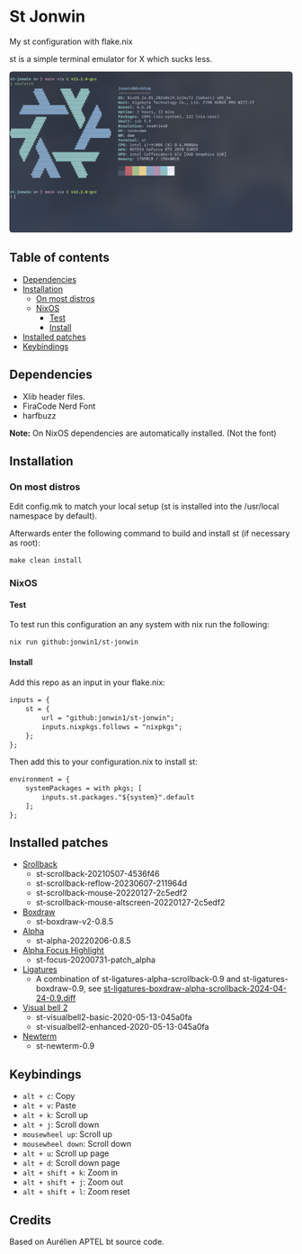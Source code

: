 # St Jonwin

My st configuration with flake.nix

st is a simple terminal emulator for X which sucks less.

<img src="./img.png" alt="Image of st terminal">

## Table of contents

- [Dependencies](#dependencies)
- [Installation](#installation)
    - [On most distros](#on-most-distros)
    - [NixOS](#nixos)
        - [Test](#test)
        - [Install](#install)
- [Installed patches](#installed-patches)
- [Keybindings](#keybindings)

## Dependencies

- Xlib header files.
- FiraCode Nerd Font
- harfbuzz

**Note:** On NixOS dependencies are automatically installed. (Not the font)


## Installation

### On most distros

Edit config.mk to match your local setup (st is installed into
the /usr/local namespace by default).

Afterwards enter the following command to build and install st (if
necessary as root):

    make clean install

### NixOS

#### Test

To test run this configuration an any system with nix run the following:

    nix run github:jonwin1/st-jonwin

#### Install

Add this repo as an input in your flake.nix:

    inputs = {
        st = {
            url = "github:jonwin1/st-jonwin";
            inputs.nixpkgs.follows = "nixpkgs";
        };
    };

Then add this to your configuration.nix to install st:

    environment = {
        systemPackages = with pkgs; [
            inputs.st.packages."${system}".default
        ];
    };

## Installed patches

- [Srollback](https://st.suckless.org/patches/scrollback/)
    - st-scrollback-20210507-4536f46
    - st-scrollback-reflow-20230607-211964d
    - st-scrollback-mouse-20220127-2c5edf2
    - st-scrollback-mouse-altscreen-20220127-2c5edf2
- [Boxdraw](https://st.suckless.org/patches/boxdraw/)
    - st-boxdraw-v2-0.8.5
- [Alpha](https://st.suckless.org/patches/alpha/)
    - st-alpha-20220206-0.8.5
- [Alpha Focus Highlight](https://st.suckless.org/patches/alpha_focus_highlight/)
    - st-focus-20200731-patch_alpha
- [Ligatures](https://st.suckless.org/patches/ligatures/)
    - A combination of st-ligatures-alpha-scrollback-0.9
    and st-ligatures-boxdraw-0.9, see [st-ligatures-boxdraw-alpha-scrollback-2024-04-24-0.9.diff](./patches/st-ligatures-boxdraw-alpha-scrollback-2024-04-24-0.9.diff)
- [Visual bell 2](https://st.suckless.org/patches/visualbell2/)
    - st-visualbell2-basic-2020-05-13-045a0fa
    - st-visualbell2-enhanced-2020-05-13-045a0fa
- [Newterm](https://st.suckless.org/patches/newterm/)
    - st-newterm-0.9

## Keybindings

- `alt + c`: Copy
- `alt + v`: Paste
- `alt + k`: Scroll up
- `alt + j`: Scroll down
- `mousewheel up`: Scroll up
- `mousewheel down`: Scroll down
- `alt + u`: Scroll up page
- `alt + d`: Scroll down page
- `alt + shift + k`: Zoom in
- `alt + shift + j`: Zoom out
- `alt + shift + l`: Zoom reset

## Credits

Based on Aurélien APTEL <aurelien dot aptel at gmail dot com> bt source code.

